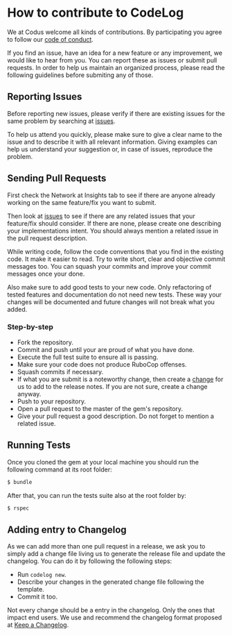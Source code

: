 # How to contribute to CodeLog

We at Codus welcome all kinds of contributions. By participating you agree to follow our [code of conduct].

If you find an issue, have an idea for a new feature or any improvement, we would like to hear from you. You can report these as issues or submit pull requests. In order to help us maintain an organized process, please read the following guidelines before submiting any of those.

## Reporting Issues

Before reporting new issues, please verify if there are existing issues for the same problem by searching at [issues].

To help us attend you quickly, please make sure to give a clear name to the issue and to describe it with all relevant information. Giving examples can help us understand your suggestion or, in case of issues, reproduce the problem.

## Sending Pull Requests

First check the Network at Insights tab to see if there are anyone already working on the same feature/fix you want to submit.

Then look at [issues] to see if there are any related issues that your feature/fix should consider. If there are none, please create one describing your implementations intent. You should always mention a related issue in the pull request description.

While writing code, follow the code conventions that you find in the existing code. It make it easier to read. Try to write short, clear and objective commit messages too. You can squash your commits and improve your commit messages once your done.

Also make sure to add good tests to your new code. Only refactoring of tested features and documentation do not need new tests. These way your changes will be documented and future changes will not break what you added.

### Step-by-step

- Fork the repository.
- Commit and push until your are proud of what you have done.
- Execute the full test suite to ensure all is passing.
- Make sure your code does not produce RuboCop offenses.
- Squash commits if necessary.
- If what you are submit is a noteworthy change, then create a [change] for us to add to the release notes. If you are not sure, create a change anyway.
- Push to your repository.
- Open a pull request to the master of the gem's repository.
- Give your pull request a good description. Do not forget to mention a related issue.

## Running Tests

Once you cloned the gem at your local machine you should run the following command at its root folder:

``` bash
$ bundle
```

After that, you can run the tests suite also at the root folder by:

``` bash
$ rspec
```

## Adding entry to Changelog

As we can add more than one pull request in a release, we ask you to simply add a change file living us to generate the release file and update the changelog. You can do it by following the following steps:

- Run `codelog new`.
- Describe your changes in the generated change file following the template.
- Commit it too.

Not every change should be a entry in the changelog. Only the ones that impact end users.
We use and recommend the changelog format proposed at [Keep a Changelog].

[code of conduct]: https://github.com/codus/codelog/blob/master/CODE_OF_CONDUCT.md
[issues]: https://github.com/codus/codelog/issues
[change]: #adding-entry-to-changelog
[Keep a Changelog]: http://keepachangelog.com/en/1.0.0/